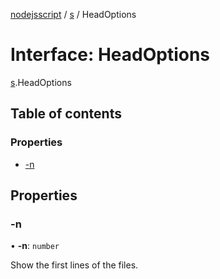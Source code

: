 [nodejsscript](../README.md) / [s](../modules/s.md) / HeadOptions

# Interface: HeadOptions

[s](../modules/s.md).HeadOptions

## Table of contents

### Properties

- [-n](s.HeadOptions.md#-n)

## Properties

### -n

• **-n**: `number`

Show the first <num> lines of the files.
